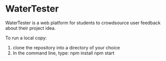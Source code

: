 # WaterTester
WaterTester is a web platform for students to crowdsource user feedback about their project idea.

To run a local copy:

1. clone the repository into a directory of your choice
2. In the command line, type:
    npm install
    npm start